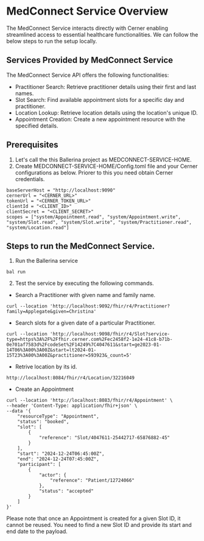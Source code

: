 # MedConnect Service Overview
The MedConnect Service interacts directly with Cerner enabling streamlined access to essential healthcare functionalities. We can follow the below steps to run the setup locally. 

## Services Provided by MedConnect Service
The MedConnect Service API offers the following functionalities:

- Practitioner Search: Retrieve practitioner details using their first and last names.
- Slot Search: Find available appointment slots for a specific day and practitioner.
- Location Lookup: Retrieve location details using the location's unique ID.
- Appointment Creation: Create a new appointment resource with the specified details.

## Prerequisites 
1. Let's call the this Ballerina project as MEDCONNECT-SERVICE-HOME. 
1. Create MEDCONNECT-SERVICE-HOME/Config.toml file and your Cerner configurations as below. Priorer to this you need obtain Cerner credentials. 
```
baseServerHost = "http://localhost:9090"
cernerUrl = "<CERNER_URL>"
tokenUrl = "<CERNER_TOKEN_URL>"
clientId = "<CLIENT_ID>"
clientSecret = "<CLIENT_SECRET>"
scopes = ["system/Appointment.read", "system/Appointment.write", "system/Slot.read", "system/Slot.write", "system/Practitioner.read", "system/Location.read"]
```

## Steps to run the MedConnect Service. 
1. Run the Ballerina service
```
bal run
```
2. Test the service by executing the following commands. 
- Search a Practitioner with given name and family name.  
```
curl --location 'http://localhost:9092/fhir/r4/Practitioner?family=Applegate&given=Christina'
```

- Search slots for a given date of a particular Practitioner.
```
curl --location 'http://localhost:9098/fhir/r4/Slot?service-type=https%3A%2F%2Ffhir.cerner.com%2Fec2458f2-1e24-41c8-b71b-0e701af7583d%2FcodeSet%2F14249%7C4047611&start=ge2023-01-14T06%3A00%3A00Z&start=lt2024-01-15T23%3A00%3A00Z&practitioner=593923&_count=5'
```

- Retrive location by its id. 
```
http://localhost:8084/fhir/r4/Location/32216049
```

- Create an Appointment 
```
curl --location 'http://localhost:8083/fhir/r4/Appointment' \
--header 'Content-Type: application/fhir+json' \
--data '{
    "resourceType": "Appointment",
    "status": "booked",
    "slot": [
        {
            "reference": "Slot/4047611-25442717-65876882-45"
        }
    ],
    "start": "2024-12-24T06:45:00Z",
    "end": "2024-12-24T07:45:00Z",
    "participant": [
        {
            "actor": {
                "reference": "Patient/12724066"
            },
            "status": "accepted"
        }
    ]
}'
```
Please note that once an Appointment is created for a given Slot ID, it cannot be reused. You need to find a new Slot ID and provide its start and end date to the payload. 
